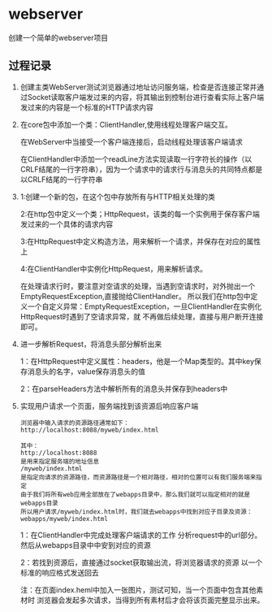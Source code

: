 # webserver
创建一个简单的webserver项目

## 过程记录

1.  创建主类WebServer测试浏览器通过地址访问服务端，检查是否连接正常并通过Socket读取客户端发过来的内容，将其输出到控制台进行查看实际上客户端发过来的内容是一个标准的HTTP请求内容

2.  在core包中添加一个类：ClientHandler,使用线程处理客户端交互。
   
    在WebServer中当接受一个客户端连接后，启动线程处理该客户端请求
   
    在ClientHandler中添加一个readLine方法实现读取一行字符长的操作（以CRLF结尾的一行字符串），因为一个请求中的请求行与消息头的共同特点都是以CRLF结尾的一行字符串

3.  1:创建一个新的包，在这个包中存放所有与HTTP相关处理的类

    2:在http包中定义一个类；HttpRequest，该类的每一个实例用于保存客户端发过来的一个具体的请求内容
	
	3:在HttpRequest中定义构造方法，用来解析一个请求，并保存在对应的属性上
	
	4:在ClientHandler中实例化HttpRequest，用来解析请求。
	
	在处理请求行时，要注意对空请求的处理，当遇到空请求时，对外抛出一个EmptyRequestException,直接抛给ClientHandler。
    所以我们在http包中定义一个自定义异常：EmptyRequestException，一旦ClientHandler在实例化HttpRequest时遇到了空请求异常，就
    不再做后续处理，直接与用户断开连接即可。
    
4.  进一步解析Request，将消息头部分解析出来
    
    1：在HttpRequest中定义属性：headers，他是一个Map类型的。其中key保存消息头的名字，value保存消息头的值
    
    2：在parseHeaders方法中解析所有的消息头并保存到headers中
    
5.  实现用户请求一个页面，服务端找到该资源后响应客户端

        浏览器中输入请求的资源路径通常如下：
        http://localhost:8088/myweb/index.html
        
        其中：
        http://localhost:8088
        是用来指定服务端的地址信息
        /myweb/index.html
        是指定向请求的资源路径，而资源路径是一个相对路径，相对的位置可以有我们服务端来指定
        由于我们将所有web应用全部放在了webapps目录中，那么我们就可以指定相对的就是webapps目录
        所以用户请求/myweb/index.html时，我们就去webapps中找到对应子目录及资源：webapps/myweb/index.html
        
    1：在ClientHandler中完成处理客户端请求的工作
    分析request中的url部分。然后从webapps目录中中安到对应的资源
    
    2：若找到资源后，直接通过socket获取输出流，将浏览器请求的资源
        以一个标准的响应格式发送回去
    
    注：在页面index.heml中加入一张图片，测试可知，当一个页面中包含其他素材时
        浏览器会发起多次请求，当得到所有素材后才会将该页面完整显示出来。

    